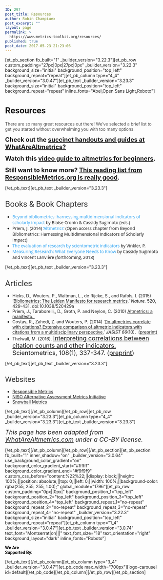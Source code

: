 ```yaml
---
ID: 297
post_title: Resources
author: Robin Champiuex
post_excerpt: ""
layout: page
permalink: >
  https://www.metrics-toolkit.org/resources/
published: true
post_date: 2017-05-23 21:23:06
---
```

[et_pb_section fb_built="1" _builder_version="3.22.3"][et_pb_row custom_padding="27px|0px|27px|0px" _builder_version="3.22.3" background_size="initial" background_position="top_left" background_repeat="repeat"][et_pb_column type="4_4" _builder_version="3.0.47"][et_pb_text _builder_version="3.23.3" background_size="initial" background_position="top_left" background_repeat="repeat" inline_fonts="Abel,Open Sans Light,Roboto"]<h1><strong><span style="font-family: Roboto;">Resources</span></strong></h1>
<p><span style="font-weight: 300;">There are so many great resources out there! We’ve selected a brief list to get you started without overwhelming you with too many options.</span></p>
<p><span style="font-weight: 300;"><strong><span style="font-size: 20px;">Check out the </span><a href="http://www.whatarealtmetrics.com/resources/handouts-guides/" style="font-size: 20px;">succinct handouts and guides at WhatAreAltmetrics?</a></strong></span></p>
<p><span style="font-weight: 300;"><strong><span style="font-size: 20px;">Watch this </span><a href="https://www.youtube.com/watch?v=M6XawJ7-880" style="font-size: 20px;">video guide to altmetrics for beginners</a><span style="font-size: 20px;">.</span></strong></span></p>
<p><span style="font-weight: 300;"><strong><span style="font-size: 20px;">Still want to know more? </span><a href="https://responsiblemetrics.org/resources/" style="font-size: 20px;">This reading list from ResponsibleMetrics.org is really good</a><span style="font-size: 20px;">.</span></strong></span></p>
[/et_pb_text][et_pb_text _builder_version="3.23.3"]<h2><span style="box-sizing: border-box; margin: 0px; padding: 0px; border: 0px; outline: 0px; background: 0px 0px; font-size: 26px; vertical-align: baseline; text-size-adjust: 100%; color: #333333; font-weight: normal; font-family: Roboto;">Books &amp; Book Chapters</span></h2>
<ul>
<li><a title="Cronin, B., &amp; Sugimoto, C. R. (Eds.). (2014). Beyond bibliometrics: Harnessing multidimensional indicators of scholarly impact. MIT Press." href="http://www.amazon.com/Beyond-Bibliometrics-Harnessing-Multidimensional-Indicators/dp/0262525518" style="box-sizing: border-box; margin: 0px; padding: 0px; border: 0px; outline: 0px; background: 0px 0px; font-size: 14px; vertical-align: baseline; text-size-adjust: 100%; color: #2ea3f2; text-decoration: none;"><span style="box-sizing: border-box; margin: 0px; padding: 0px; border: 0px; outline: 0px; background: 0px 0px; font-size: 14px; vertical-align: baseline; text-size-adjust: 100%; font-family: 'Open Sans';">Beyond bibliometrics: harnessing multidimensional indicators of scholarly impact</span></a><span style="box-sizing: border-box; margin: 0px; padding: 0px; border: 0px; outline: 0px; background: 0px 0px; font-size: 14px; vertical-align: baseline; text-size-adjust: 100%; font-family: 'Open Sans';"><span> </span>by Blaise Cronin &amp; Cassidy Sugimoto (eds.)<strong style="box-sizing: border-box; margin: 0px; padding: 0px; border: 0px; outline: 0px; background: 0px 0px; font-size: 14px; vertical-align: baseline; text-size-adjust: 100%; font-weight: bold;"><br style="box-sizing: border-box;" /></strong></span></li>
<li><span style="box-sizing: border-box; margin: 0px; padding: 0px; border: 0px; outline: 0px; background: 0px 0px; font-size: 14px; vertical-align: baseline; text-size-adjust: 100%; font-family: 'Open Sans';">Priem, J. (2014)<a title="Priem, J. (2014). Altmetrics. In Cronin, B., &amp; Sugimoto, C. R. (Eds.) Beyond Bibliometrics: Harnessing Multidimensional Indicators of Scholarly Impact. MIT Press." href="http://arxiv.org/abs/1507.01328" style="box-sizing: border-box; margin: 0px; padding: 0px; border: 0px; outline: 0px; background: 0px 0px; font-size: 14px; vertical-align: baseline; text-size-adjust: 100%; color: #2ea3f2; text-decoration: none;"><span> </span>‘Altmetrics’</a><span> </span>(Open access chapter from Beyond Bibliometrics: Harnessing Multidimensional Indicators of Scholarly Impact)</span></li>
<li><span style="box-sizing: border-box; margin: 0px; padding: 0px; border: 0px; outline: 0px; background: 0px 0px; font-size: 14px; vertical-align: baseline; text-size-adjust: 100%; font-family: 'Open Sans';"><a title="Vinkler, P. (2010). The evaluation of research by scientometric indicators. Oxford: Chandos." href="https://www.amazon.com/Evaluation-Research-Scientometric-Indicators-Learning/dp/1843345722/" style="box-sizing: border-box; margin: 0px; padding: 0px; border: 0px; outline: 0px; background: 0px 0px; font-size: 14px; vertical-align: baseline; text-size-adjust: 100%; color: #2ea3f2; text-decoration: none;">The evaluation of research by scientometric indicators</a> by Vinkler, P.</span></li>
<li><span style="box-sizing: border-box; margin: 0px; padding: 0px; border: 0px; outline: 0px; background: 0px 0px; font-size: 14px; vertical-align: baseline; text-size-adjust: 100%; font-family: 'Open Sans';"><a href="https://global.oup.com/academic/product/measuring-research-9780190640125?cc=gb&amp;lang=en&amp;" style="box-sizing: border-box; margin: 0px; padding: 0px; border: 0px; outline: 0px; background: 0px 0px; font-size: 14px; vertical-align: baseline; text-size-adjust: 100%; color: #2ea3f2; text-decoration: none;">Measuring Research: What Everyone Needs to Know</a><span> </span>by Cassidy Sugimoto and Vincent Larivière (forthcoming, 2018)</span></li>
</ul>
[/et_pb_text][et_pb_text _builder_version="3.23.3"]<h2><span style="font-weight: normal; font-family: Roboto;"><span style="color: #333333; font-size: 26px;">Articles</span></span></h2>
<ul>
<li>Hicks, D., Wouters, P., Waltman, L., de Rijcke, S., and Rafols, I. (2015) ‘<a href="http://www.nature.com/news/bibliometrics-the-leiden-manifesto-for-research-metrics-1.17351">Bibliometrics: The Leiden Manifesto for research metrics</a>.’ <i>Nature. </i>520, 429-431. doi:10.1038/520429a</li>
<li>Priem, J., Taraborelli,, D., Groth, P. and Neylon, C. (2010) <a href="http://altmetrics.org/manifesto">Altmetrics: a manifesto. </a></li>
<li>Costas, R., Zahedi, Z. and Wouters, P. (2014) ‘<a href="http://dx.doi.org/10.1002/asi.23309">Do altmetrics correlate with citations? Extensive comparison of altmetric indicators with citations from a multidisciplinary perspective.</a>’ <em>JASIST</em> <em>66</em>(10).  (<a href="http://arxiv.org/abs/1401.4321"></a><a href="http://arxiv.org/abs/1401.4321">preprint)</a></li>
<li>Thelwall, M. (2016). <a href="http://doi.org/10.1007/s11192-016-1973-7" style="font-size: 20px;">Interpreting correlations between citation counts and other indicators. </a><span style="font-size: 20px;">Scientometrics, 108(1), 337-347. (</span><a href="http://www.scit.wlv.ac.uk/~cm1993/papers/CitationCountCorrelations_preprint.pdf" style="font-size: 20px;">preprint</a><span style="font-size: 20px;">)</span></li>
</ul>
[/et_pb_text][et_pb_text _builder_version="3.23.3"]<h2><span style="font-family: Roboto; font-weight: normal; font-size: x-large; color: #333333;">Websites</span></h2>
<ul>
<li><a href="https://responsiblemetrics.org">Responsible Metrics</a></li>
<li><a href="http://www.niso.org/topics/tl/altmetrics_initiative/">NISO Alternative Assessment Metrics Initiative</a></li>
<li><a href="http://www.snowballmetrics.com/">Snowball Metrics</a></li>
</ul>
[/et_pb_text][/et_pb_column][/et_pb_row][et_pb_row _builder_version="3.23.3"][et_pb_column type="4_4" _builder_version="3.23.3"][et_pb_text _builder_version="3.23.3"]<p><em style="font-size: 20px;">This page has been adapted from <a href="http://WhatAreAltmetrics.com">WhatAreAltmetrics.com</a> under a CC-BY license.</em></p>
[/et_pb_text][/et_pb_column][/et_pb_row][/et_pb_section][et_pb_section fb_built="1" inner_shadow="on" _builder_version="3.0.64" use_background_color_gradient="on" background_color_gradient_start="#ffffff" background_color_gradient_end="#f9f9f9" custom_css_before="content:%22%22;||display: block;||height: 100%;||position: absolute;||top: 0;||left: 0;||width: 100%;||background-color: rgba(255, 255, 255, 1.00);" global_module="1796"][et_pb_row custom_padding="0px||0px|" background_position_1="top_left" background_position_2="top_left" background_position_3="top_left" background_position_4="top_left" background_repeat_1="no-repeat" background_repeat_2="no-repeat" background_repeat_3="no-repeat" background_repeat_4="no-repeat" _builder_version="3.22.3" background_size="initial" background_position="top_left" background_repeat="repeat"][et_pb_column type="1_4" _builder_version="3.0.47"][et_pb_text _builder_version="3.0.74" text_font="Montserrat|on|||" text_font_size="18" text_orientation="right" background_layout="dark" inline_fonts="Roboto"]<p><strong><span style="color: #000000; font-family: Roboto;">We Are </span></strong><br /><strong><span style="color: #000000; font-family: Roboto;">Supported By:</span></strong></p>[/et_pb_text][/et_pb_column][et_pb_column type="3_4" _builder_version="3.0.47"][et_pb_code max_width="700px"][logo-carousel id=default][/et_pb_code][/et_pb_column][/et_pb_row][/et_pb_section]